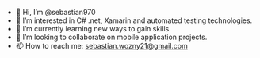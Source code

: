 - 👋 Hi, I’m @sebastian970
- 👀 I’m interested in C# .net, Xamarin and automated testing technologies.
- 🌱 I’m currently learning new ways to gain skills.
- 💞️ I’m looking to collaborate on mobile application projects.
- 📫 How to reach me: sebastian.wozny21@gmail.com

<!---
sebastian970/sebastian970 is a ✨ special ✨ repository because its `README.md` (this file) appears on your GitHub profile.
You can click the Preview link to take a look at your changes.
--->
